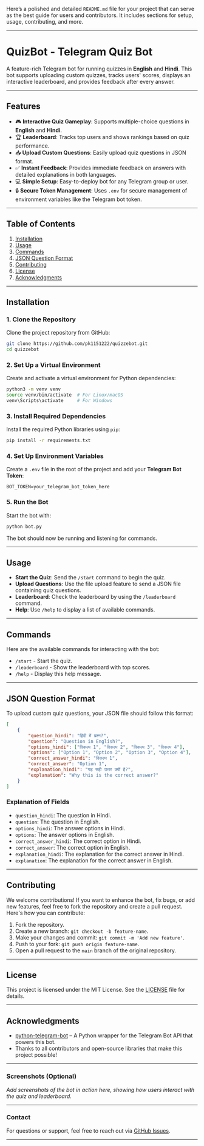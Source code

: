 Here’s a polished and detailed `README.md` file for your project that can serve as the best guide for users and contributors. It includes sections for setup, usage, contributing, and more.

---

# **QuizBot - Telegram Quiz Bot**

A feature-rich Telegram bot for running quizzes in **English** and **Hindi**. This bot supports uploading custom quizzes, tracks users' scores, displays an interactive leaderboard, and provides feedback after every answer.

---

## **Features**

- 🎮 **Interactive Quiz Gameplay**: Supports multiple-choice questions in **English** and **Hindi**.
- 🏆 **Leaderboard**: Tracks top users and shows rankings based on quiz performance.
- 📥 **Upload Custom Questions**: Easily upload quiz questions in JSON format.
- ✅ **Instant Feedback**: Provides immediate feedback on answers with detailed explanations in both languages.
- 💻 **Simple Setup**: Easy-to-deploy bot for any Telegram group or user.
- 🔒 **Secure Token Management**: Uses `.env` for secure management of environment variables like the Telegram bot token.

---

## **Table of Contents**

1. [Installation](#installation)
2. [Usage](#usage)
3. [Commands](#commands)
4. [JSON Question Format](#json-question-format)
5. [Contributing](#contributing)
6. [License](#license)
7. [Acknowledgments](#acknowledgments)

---

## **Installation**

### **1. Clone the Repository**
Clone the project repository from GitHub:
```bash
git clone https://github.com/pk1151222/quizzebot.git
cd quizzebot
```

### **2. Set Up a Virtual Environment**
Create and activate a virtual environment for Python dependencies:
```bash
python3 -m venv venv
source venv/bin/activate  # For Linux/macOS
venv\Scripts\activate     # For Windows
```

### **3. Install Required Dependencies**
Install the required Python libraries using `pip`:
```bash
pip install -r requirements.txt
```

### **4. Set Up Environment Variables**
Create a `.env` file in the root of the project and add your **Telegram Bot Token**:
```plaintext
BOT_TOKEN=your_telegram_bot_token_here
```

### **5. Run the Bot**
Start the bot with:
```bash
python bot.py
```

The bot should now be running and listening for commands.

---

## **Usage**

- **Start the Quiz**: Send the `/start` command to begin the quiz.
- **Upload Questions**: Use the file upload feature to send a JSON file containing quiz questions.
- **Leaderboard**: Check the leaderboard by using the `/leaderboard` command.
- **Help**: Use `/help` to display a list of available commands.

---

## **Commands**

Here are the available commands for interacting with the bot:

- `/start` - Start the quiz.
- `/leaderboard` - Show the leaderboard with top scores.
- `/help` - Display this help message.

---

## **JSON Question Format**

To upload custom quiz questions, your JSON file should follow this format:

```json
[
    {
        "question_hindi": "हिंदी में प्रश्न?",
        "question": "Question in English?",
        "options_hindi": ["विकल्प 1", "विकल्प 2", "विकल्प 3", "विकल्प 4"],
        "options": ["Option 1", "Option 2", "Option 3", "Option 4"],
        "correct_answer_hindi": "विकल्प 1",
        "correct_answer": "Option 1",
        "explanation_hindi": "यह सही उत्तर क्यों है?",
        "explanation": "Why this is the correct answer?"
    }
]
```

### **Explanation of Fields**
- `question_hindi`: The question in Hindi.
- `question`: The question in English.
- `options_hindi`: The answer options in Hindi.
- `options`: The answer options in English.
- `correct_answer_hindi`: The correct option in Hindi.
- `correct_answer`: The correct option in English.
- `explanation_hindi`: The explanation for the correct answer in Hindi.
- `explanation`: The explanation for the correct answer in English.

---

## **Contributing**

We welcome contributions! If you want to enhance the bot, fix bugs, or add new features, feel free to fork the repository and create a pull request. Here's how you can contribute:

1. Fork the repository.
2. Create a new branch: `git checkout -b feature-name`.
3. Make your changes and commit: `git commit -m 'Add new feature'`.
4. Push to your fork: `git push origin feature-name`.
5. Open a pull request to the `main` branch of the original repository.

---

## **License**

This project is licensed under the MIT License. See the [LICENSE](LICENSE) file for details.

---

## **Acknowledgments**

- [python-telegram-bot](https://github.com/python-telegram-bot/python-telegram-bot) – A Python wrapper for the Telegram Bot API that powers this bot.
- Thanks to all contributors and open-source libraries that make this project possible!

---

### **Screenshots (Optional)**
_Add screenshots of the bot in action here, showing how users interact with the quiz and leaderboard._

---

### **Contact**
For questions or support, feel free to reach out via [GitHub Issues](https://github.com/pk1151222/quizzebot/issues).

---
